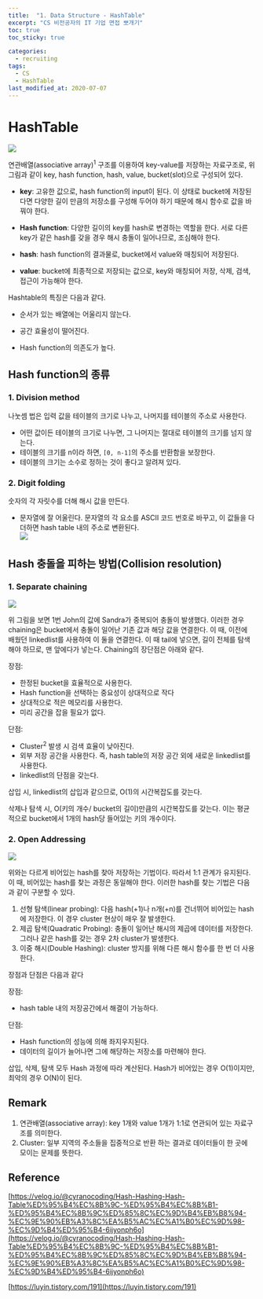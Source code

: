 ```yaml
---
title:  "1. Data Structure - HashTable"
excerpt: "CS 비전공자의 IT 기업 면접 뽀개기"
toc: true
toc_sticky: true

categories:
  - recruiting
tags:
  - CS
  - HashTable
last_modified_at: 2020-07-07
---
```


# HashTable

![](https://media.vlpt.us/post-images/cyranocoding/8d25f580-b225-11e9-a4ce-730fc6b3757a/1iHTnDFd3sR5FqjHD1FDu9A.png)

연관배열(associative array)<sup>1</sup> 구조를 이용하여 key-value를 저장하는 자료구조로, 위 그림과 같이 key, hash function, hash, value, bucket(slot)으로 구성되어 있다.

-   **key**: 고유한 값으로, hash function의 input이 된다. 이 상태로 bucket에 저장된다면 다양한 길이 만큼의 저장소를 구성해 두어야 하기 때문에 해시 함수로 값을 바꿔야 한다.
    
-   **Hash function**: 다양한 길이의 key를 hash로 변경하는 역할을 한다. 서로 다른 key가 같은 hash를 갖을 경우 해시 충돌이 일어나므로, 조심해야 한다.
    
-   **hash**: hash function의 결과물로, bucket에서 value와 매칭되어 저장된다.
    
-   **value**: bucket에 최종적으로 저장되는 값으로, key와 매칭되어 저장, 삭제, 검색, 접근이 가능해야 한다.

Hashtable의 특징은 다음과 같다.
    
-   순서가 있는 배열에는 어울리지 않는다.
    
-   공간 효율성이 떨어진다.
    
-   Hash function의 의존도가 높다.
    

## Hash function의 종류

### 1\. Division method

나눗셈 법은 입력 값을 테이블의 크기로 나누고, 나머지를 테이블의 주소로 사용한다.

-   어떤 값이든 테이블의 크기로 나누면, 그 나머지는 절대로 테이블의 크기를 넘지 않는다.
-   테이블의 크기를 n이라 하면, `[0, n-1]`의 주소를 반환함을 보장한다.
-   테이블의 크기는 소수로 정하는 것이 좋다고 알려져 있다.

### 2\. Digit folding

숫자의 각 자릿수를 더해 해시 값을 만든다.

-   문자열에 잘 어울린다. 문자열의 각 요소를 ASCII 코드 번호로 바꾸고, 이 값들을 다 더하면 hash table 내의 주소로 변환된다.  
    ![](https://t1.daumcdn.net/cfile/tistory/161C99415027FF6E18)

## Hash 충돌을 피하는 방법(Collision resolution)

### 1\. Separate chaining

![](https://media.vlpt.us/post-images/cyranocoding/329e7e60-b226-11e9-a4ce-730fc6b3757a/16eBeaqTti8MxWPsw4xBgw.png)

위 그림을 보면 1번 John의 값에 Sandra가 중복되어 충돌이 발생했다. 이러한 경우 chaining은 bucket에서 충돌이 일어난 기존 값과 해당 값을 연결한다. 이 때, 이전에 배웠던 linkedlist를 사용하여 이 둘을 연결한다. 이 때 tail에 넣으면, 길이 전체를 탐색해야 하므로, 맨 앞에다가 넣는다. Chaining의 장단점은 아래와 같다.

장점:

-   한정된 bucket을 효율적으로 사용한다.
-   Hash function을 선택하는 중요성이 상대적으로 작다
-   상대적으로 적은 메모리를 사용한다.
-   미리 공간을 잡을 필요가 없다.

단점:

-   Cluster<sup>2</sup> 발생 시 검색 효율이 낮아진다.
-   외부 저장 공간을 사용한다. 즉, hash table의 저장 공간 외에 새로운 linkedlist를 사용한다.
-   linkedlist의 단점을 갖는다.

삽입 시, linkedlist의 삽입과 같으므로, O(1)의 시간복잡도를 갖는다.

삭제나 탐색 시, O(키의 개수/ bucket의 길이)만큼의 시간복잡도를 갖는다. 이는 평균적으로 bucket에서 1개의 hash당 들어있는 키의 개수이다.

### 2\. Open Addressing

![](https://media.vlpt.us/post-images/cyranocoding/7c9f8040-b226-11e9-89af-8fc0a61dbc3e/19O8Eyd9wEhZKhwrXzKJaw.png)

위와는 다르게 비어있는 hash를 찾아 저장하는 기법이다. 따라서 1:1 관계가 유지된다. 이 때, 비어있는 hash를 찾는 과정은 동일해야 한다. 이러한 hash를 찾는 기법은 다음과 같이 구분할 수 있다.

1.  선형 탐색(linear probing): 다음 hash(+1)나 n개(+n)를 건너뛰어 비어있는 hash에 저장한다. 이 경우 cluster 현상이 매우 잘 발생한다.
2.  제곱 탐색(Quadratic Probing): 충돌이 일어난 해시의 제곱에 데이터를 저장한다. 그러나 같은 hash를 갖는 경우 2차 cluster가 발생한다.
3.  이중 해시(Double Hashing): cluster 방지를 위해 다른 해시 함수를 한 번 더 사용한다.

장점과 단점은 다음과 같다

장점:

-   hash table 내의 저장공간에서 해결이 가능하다.

단점:

-   Hash function의 성능에 의해 좌지우지된다.
-   데이터의 길이가 늘어나면 그에 해당하는 저장소를 마련해야 한다.

삽입, 삭제, 탐색 모두 Hash 과정에 따라 계산된다. Hash가 비어있는 경우 O(1)이지만, 최악의 경우 O(N)이 된다.

## Remark

1.  연관배열(associative array): key 1개와 value 1개가 1:1로 연관되어 있는 자료구조를 의미한다.
2.  Cluster: 일부 지역의 주소들을 집중적으로 반환 하는 결과로 데이터들이 한 곳에 모이는 문제를 뜻한다.

## Reference

[https://velog.io/@cyranocoding/Hash-Hashing-Hash-Table%ED%95%B4%EC%8B%9C-%ED%95%B4%EC%8B%B1-%ED%95%B4%EC%8B%9C%ED%85%8C%EC%9D%B4%EB%B8%94-%EC%9E%90%EB%A3%8C%EA%B5%AC%EC%A1%B0%EC%9D%98-%EC%9D%B4%ED%95%B4-6ijyonph6o](https://velog.io/@cyranocoding/Hash-Hashing-Hash-Table%ED%95%B4%EC%8B%9C-%ED%95%B4%EC%8B%B1-%ED%95%B4%EC%8B%9C%ED%85%8C%EC%9D%B4%EB%B8%94-%EC%9E%90%EB%A3%8C%EA%B5%AC%EC%A1%B0%EC%9D%98-%EC%9D%B4%ED%95%B4-6ijyonph6o)

[https://luyin.tistory.com/191](https://luyin.tistory.com/191)